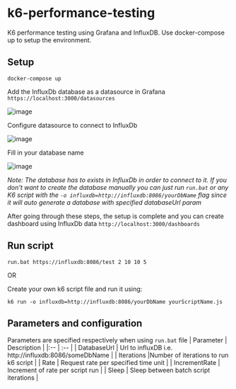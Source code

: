 # k6-performance-testing
K6 performance testing using Grafana and InfluxDB.
Use docker-compose up to setup the environment.	
## Setup
```
docker-compose up
```
Add the InfluxDb database as a datasource in Grafana 
```https://localhost:3000/datasources```

![image](https://user-images.githubusercontent.com/44115633/201715414-c8093896-18eb-4356-943e-1e87685a818a.png)

Configure datasource to connect to InfluxDb

![image](https://user-images.githubusercontent.com/44115633/201715647-56cb1bcb-5de6-4d52-9021-2baee863c6aa.png)

Fill in your database name

![image](https://user-images.githubusercontent.com/44115633/201716298-330d1b5b-15de-469e-975c-3f36dd85c0a1.png)

_Note: The database has to exists in InfluxDb in order to connect to it. If you don't want to create the database manually you can just run ```run.bat``` or any K6 script with the ```-o influxdb=http://influxdb:8086/yourDbName``` flag since it will auto generate a database with specified databaseUrl param_

After going through these steps, the setup is complete and you can create dashboard using InfluxDb data
```http://localhost:3000/dashboards```

## Run script
```
run.bat https://influxdb:8086/test 2 10 10 5
```
OR

Create your own k6 script file and run it using:
```
k6 run -o influxdb=http://influxdb:8086/yourDbName yourScriptName.js
```

## Parameters and configuration
Parameters are specified respectively when using ```run.bat``` file
| Parameter | Description    |
|:--    | :--   |
| DatabaseUrl | Url to influxDB i.e. http://influxdb:8086/someDbName |
| Iterations |Number of iterations to run k6 script |
| Rate | Request rate per specified time unit  |
| IncrementRate | Increment of rate per script run  |
| Sleep | Sleep between batch script iterations  |

